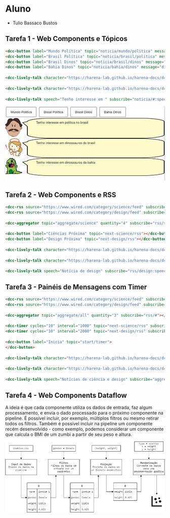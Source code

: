 # Aluno
* Tulio Bassaco Bustos

## Tarefa 1 - Web Components e Tópicos

~~~html
<dcc-button label="Mundo Política" topic="noticia/mundo/politica" message="política no mundo"></dcc-button>
<dcc-button label="Brasil Política" topic="noticia/brasil/politica" message="política no brasil"></dcc-button>
<dcc-button label="Brasil Dinos" topic="noticia/brasil/dinos" message="dinossauros do brasil"></dcc-button>
<dcc-button label="Bahia Dinos" topic="noticia/bahia/dinos" message="dinosasuros da bahia"></dcc-button>

<dcc-lively-talk character="https://harena-lab.github.io/harena-docs/dccs/tutorial/images/doctor.png" speech="Tenho interesse em " subscribe="noticia/+/politica:speech"></dcc-lively-talk>

<dcc-lively-talk character="https://harena-lab.github.io/harena-docs/dccs/tutorial/images/nurse.png" speech="Tenho interesse em " subscribe="noticia/brasil/#:speech"></dcc-lively-talk>

<dcc-lively-talk speech="Tenho interesse em " subscribe="noticia/#:speech"></dcc-lively-talk>
~~~

![image](imagens/Atividade1.png)

## Tarefa 2 - Web Components e RSS

~~~html
<dcc-rss source="https://www.wired.com/category/science/feed" subscribe="next-science/rss:next" topic="rss/science"></dcc-rss>
<dcc-rss source="https://www.wired.com/category/design/feed" subscribe="next-design/rss:next" topic="rss/design"></dcc-rss>

<dcc-aggregator topic="aggregate/science" quantity="4" subscribe="rss/science"></dcc-aggregator>

<dcc-button label="Ciências Próxima" topic="next-science/rss"></dcc-button>
<dcc-button label="Design Próxima" topic="next-design/rss"></dcc-button>

<dcc-lively-talk character="https://harena-lab.github.io/harena-docs/dccs/tutorial/images/doctor.png" speech="Notícias de ciências" subscribe="aggregate/science:speech"></dcc-lively-talk>

<dcc-lively-talk character="https://harena-lab.github.io/harena-docs/dccs/tutorial/images/nurse.png" speech="Notícia de ciência" subscribe="rss/science:speech"></dcc-lively-talk>

<dcc-lively-talk speech="Notícia de design" subscribe="rss/design:speech"></dcc-lively-talk>
~~~

## Tarefa 3 - Painéis de Mensagens com Timer

~~~html
<dcc-rss source="https://www.wired.com/category/science/feed" subscribe="next-science/rss:next" topic="rss/science"></dcc-rss>
<dcc-rss source="https://www.wired.com/category/design/feed" subscribe="next-design/rss:next" topic="rss/design"></dcc-rss>

<dcc-aggregator topic="aggregate/all" quantity="3" subscribe="rss/#"></dcc-aggregator>

<dcc-timer cycles="10" interval="1000" topic="next-science/rss" subscribe="start/timer:start"></dcc-timer>
<dcc-timer cycles="10" interval="2000" topic="next-design/rss" subscribe="start/timer:start"></dcc-timer>

<dcc-button label="Inicia" topic="start/timer">
</dcc-button>

<dcc-lively-talk character="https://harena-lab.github.io/harena-docs/dccs/tutorial/images/doctor.png" speech="Notícia de ciência" subscribe="rss/science:speech"></dcc-lively-talk>

<dcc-lively-talk character="https://harena-lab.github.io/harena-docs/dccs/tutorial/images/nurse.png" speech="Notícia de design" subscribe="rss/design:speech"></dcc-lively-talk>

<dcc-lively-talk speech="Notícias de ciência e design" subscribe="aggregate/all:speech"></dcc-lively-talk>
~~~

## Tarefa 4 - Web Components Dataflow

A ideia é que cada componente utiliza os dados de entrada, faz algum processamento, e envia o dado processado para o próximo componente na pipeline. É possível incluir, por exemplo, múltiplos filtros ou mesmo retirar todos os filtros. Também é possível incluir na pipeline um componente recém desenvolvido - como exemplo, podemos considerar um componente que calcula o BMI de um zumbi a partir de seu peso e altura.

![image](imagens/Componentes.png)